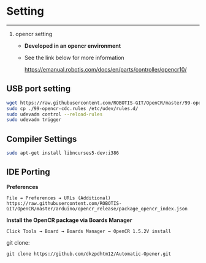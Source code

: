 # Setting
---
1. opencr setting
    - __Developed in an opencr environment__
    - See the link below for more information

        <https://emanual.robotis.com/docs/en/parts/controller/opencr10/>

## USB port setting
```bash
wget https://raw.githubusercontent.com/ROBOTIS-GIT/OpenCR/master/99-opencr-cdc.rules 
sudo cp ./99-opencr-cdc.rules /etc/udev/rules.d/
sudo udevadm control --reload-rules
sudo udevadm trigger
```
        
## Compiler Settings

```bash
sudo apt-get install libncurses5-dev:i386
```

## IDE Porting
__Preferences__
```
File ➔ Preferences ➔ URLs (Additional)
https://raw.githubusercontent.com/ROBOTIS-GIT/OpenCR/master/arduino/opencr_release/package_opencr_index.json
```
__Install the OpenCR package via Boards Manager__
```
Click Tools → Board → Boards Manager → OpenCR 1.5.2V install
```

git clone:
```
git clone https://github.com/dkzpdhtm12/Automatic-Opener.git
```

